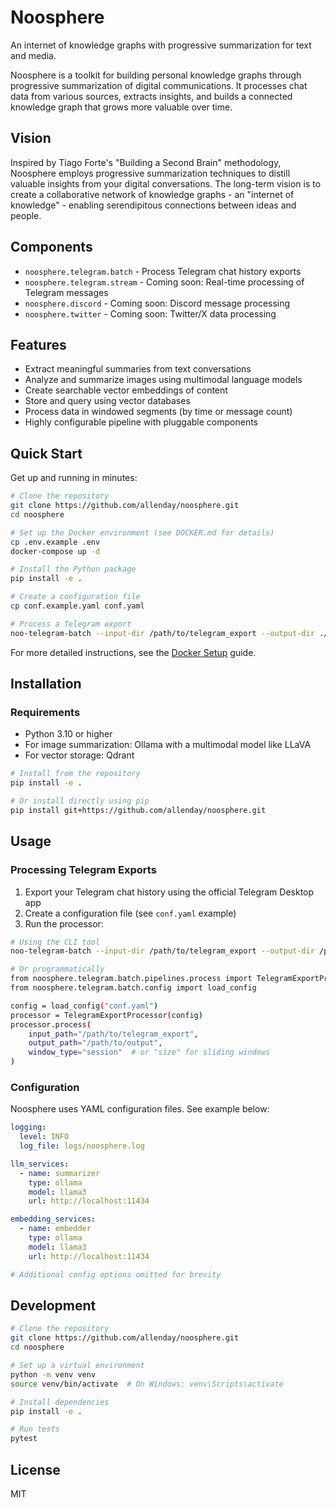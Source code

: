 # Noosphere

An internet of knowledge graphs with progressive summarization for text and media.

Noosphere is a toolkit for building personal knowledge graphs through progressive summarization of digital communications. It processes chat data from various sources, extracts insights, and builds a connected knowledge graph that grows more valuable over time.

## Vision

Inspired by Tiago Forte's "Building a Second Brain" methodology, Noosphere employs progressive summarization techniques to distill valuable insights from your digital conversations. The long-term vision is to create a collaborative network of knowledge graphs - an "internet of knowledge" - enabling serendipitous connections between ideas and people.

## Components

- `noosphere.telegram.batch` - Process Telegram chat history exports
- `noosphere.telegram.stream` - Coming soon: Real-time processing of Telegram messages
- `noosphere.discord` - Coming soon: Discord message processing
- `noosphere.twitter` - Coming soon: Twitter/X data processing

## Features

- Extract meaningful summaries from text conversations
- Analyze and summarize images using multimodal language models
- Create searchable vector embeddings of content
- Store and query using vector databases
- Process data in windowed segments (by time or message count)
- Highly configurable pipeline with pluggable components

## Quick Start

Get up and running in minutes:

```bash
# Clone the repository
git clone https://github.com/allenday/noosphere.git
cd noosphere

# Set up the Docker environment (see DOCKER.md for details)
cp .env.example .env
docker-compose up -d

# Install the Python package
pip install -e .

# Create a configuration file
cp conf.example.yaml conf.yaml

# Process a Telegram export
noo-telegram-batch --input-dir /path/to/telegram_export --output-dir ./output --config conf.yaml
```

For more detailed instructions, see the [Docker Setup](DOCKER.md) guide.

## Installation

### Requirements

- Python 3.10 or higher
- For image summarization: Ollama with a multimodal model like LLaVA
- For vector storage: Qdrant

```bash
# Install from the repository
pip install -e .

# Or install directly using pip
pip install git+https://github.com/allenday/noosphere.git
```

## Usage

### Processing Telegram Exports

1. Export your Telegram chat history using the official Telegram Desktop app
2. Create a configuration file (see `conf.yaml` example)
3. Run the processor:

```bash
# Using the CLI tool
noo-telegram-batch --input-dir /path/to/telegram_export --output-dir /path/to/output --config conf.yaml

# Or programmatically
from noosphere.telegram.batch.pipelines.process import TelegramExportProcessor
from noosphere.telegram.batch.config import load_config

config = load_config("conf.yaml")
processor = TelegramExportProcessor(config)
processor.process(
    input_path="/path/to/telegram_export",
    output_path="/path/to/output",
    window_type="session"  # or "size" for sliding windows
)
```

### Configuration

Noosphere uses YAML configuration files. See example below:

```yaml
logging:
  level: INFO
  log_file: logs/noosphere.log

llm_services:
  - name: summarizer
    type: ollama
    model: llama3
    url: http://localhost:11434

embedding_services:
  - name: embedder
    type: ollama
    model: llama3
    url: http://localhost:11434

# Additional config options omitted for brevity
```

## Development

```bash
# Clone the repository
git clone https://github.com/allenday/noosphere.git
cd noosphere

# Set up a virtual environment
python -m venv venv
source venv/bin/activate  # On Windows: venv\Scripts\activate

# Install dependencies
pip install -e .

# Run tests
pytest
```

## License

MIT